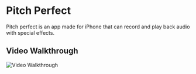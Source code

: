 # Pitch Perfect

Pitch perfect is an app made for iPhone that can record and play back audio with special effects. 

## Video Walkthrough

<img src='' title='Part 1 Walkth' width='' alt='Video Walkthrough' />
